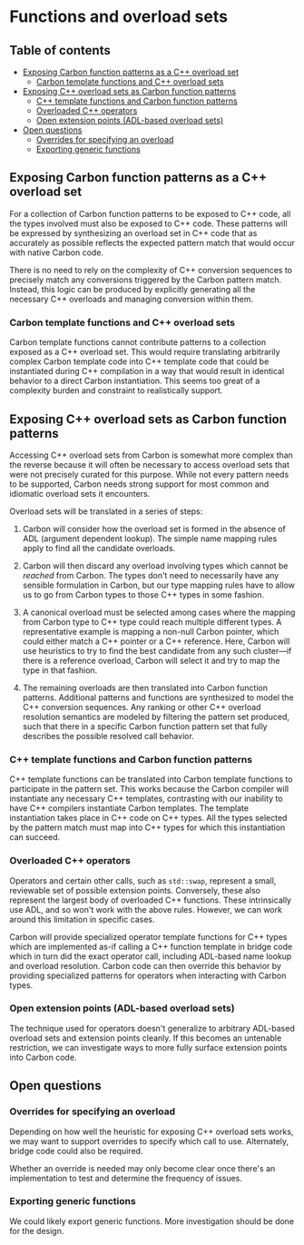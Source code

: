 # Functions and overload sets

<!--
Part of the Carbon Language project, under the Apache License v2.0 with LLVM
Exceptions. See /LICENSE for license information.
SPDX-License-Identifier: Apache-2.0 WITH LLVM-exception
-->

## Table of contents

<!-- toc -->

- [Exposing Carbon function patterns as a C++ overload set](#exposing-carbon-function-patterns-as-a-c-overload-set)
  - [Carbon template functions and C++ overload sets](#carbon-template-functions-and-c-overload-sets)
- [Exposing C++ overload sets as Carbon function patterns](#exposing-c-overload-sets-as-carbon-function-patterns)
  - [C++ template functions and Carbon function patterns](#c-template-functions-and-carbon-function-patterns)
  - [Overloaded C++ operators](#overloaded-c-operators)
  - [Open extension points (ADL-based overload sets)](#open-extension-points-adl-based-overload-sets)
- [Open questions](#open-questions)
  - [Overrides for specifying an overload](#overrides-for-specifying-an-overload)
  - [Exporting generic functions](#exporting-generic-functions)

<!-- tocstop -->

## Exposing Carbon function patterns as a C++ overload set

For a collection of Carbon function patterns to be exposed to C++ code, all the
types involved must also be exposed to C++ code. These patterns will be
expressed by synthesizing an overload set in C++ code that as accurately as
possible reflects the expected pattern match that would occur with native Carbon
code.

There is no need to rely on the complexity of C++ conversion sequences to
precisely match any conversions triggered by the Carbon pattern match. Instead,
this logic can be produced by explicitly generating all the necessary C++
overloads and managing conversion within them.

### Carbon template functions and C++ overload sets

Carbon template functions cannot contribute patterns to a collection exposed as
a C++ overload set. This would require translating arbitrarily complex Carbon
template code into C++ template code that could be instantiated during C++
compilation in a way that would result in identical behavior to a direct Carbon
instantiation. This seems too great of a complexity burden and constraint to
realistically support.

## Exposing C++ overload sets as Carbon function patterns

Accessing C++ overload sets from Carbon is somewhat more complex than the
reverse because it will often be necessary to access overload sets that were not
precisely curated for this purpose. While not every pattern needs to be
supported, Carbon needs strong support for most common and idiomatic overload
sets it encounters.

Overload sets will be translated in a series of steps:

1. Carbon will consider how the overload set is formed in the absence of ADL
   (argument dependent lookup). The simple name mapping rules apply to find all
   the candidate overloads.

2. Carbon will then discard any overload involving types which cannot be
   _reached_ from Carbon. The types don't need to necessarily have any sensible
   formulation in Carbon, but our type mapping rules have to allow us to go from
   Carbon types to those C++ types in some fashion.

3. A canonical overload must be selected among cases where the mapping from
   Carbon type to C++ type could reach multiple different types. A
   representative example is mapping a non-null Carbon pointer, which could
   either match a C++ pointer or a C++ reference. Here, Carbon will use
   heuristics to try to find the best candidate from any such cluster—if there
   is a reference overload, Carbon will select it and try to map the type in
   that fashion.

4. The remaining overloads are then translated into Carbon function patterns.
   Additional patterns and functions are synthesized to model the C++ conversion
   sequences. Any ranking or other C++ overload resolution semantics are modeled
   by filtering the pattern set produced, such that there in a specific Carbon
   function pattern set that fully describes the possible resolved call
   behavior.

### C++ template functions and Carbon function patterns

C++ template functions can be translated into Carbon template functions to
participate in the pattern set. This works because the Carbon compiler will
instantiate any necessary C++ templates, contrasting with our inability to have
C++ compilers instantiate Carbon templates. The template instantiation takes
place in C++ code on C++ types. All the types selected by the pattern match must
map into C++ types for which this instantiation can succeed.

### Overloaded C++ operators

Operators and certain other calls, such as `std::swap`, represent a small,
reviewable set of possible extension points. Conversely, these also represent
the largest body of overloaded C++ functions. These intrinsically use ADL, and
so won't work with the above rules. However, we can work around this limitation
in specific cases.

Carbon will provide specialized operator template functions for C++ types which
are implemented as-if calling a C++ function template in bridge code which in
turn did the exact operator call, including ADL-based name lookup and overload
resolution. Carbon code can then override this behavior by providing specialized
patterns for operators when interacting with Carbon types.

### Open extension points (ADL-based overload sets)

The technique used for operators doesn't generalize to arbitrary ADL-based
overload sets and extension points cleanly. If this becomes an untenable
restriction, we can investigate ways to more fully surface extension points into
Carbon code.

## Open questions

### Overrides for specifying an overload

Depending on how well the heuristic for exposing C++ overload sets works, we may
want to support overrides to specify which call to use. Alternately, bridge code
could also be required.

Whether an override is needed may only become clear once there's an
implementation to test and determine the frequency of issues.

### Exporting generic functions

We could likely export generic functions. More investigation should be done for
the design.
